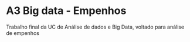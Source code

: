 # A3 Big data - Empenhos
Trabalho final da UC de Análise de dados e Big Data, voltado para análise de empenhos